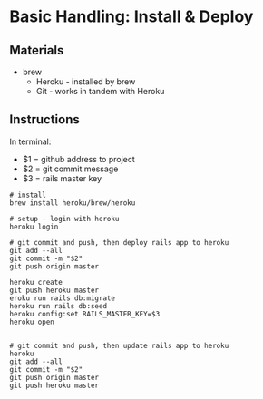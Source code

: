 # Basic Handling: Install & Deploy

## Materials
* brew
  * Heroku - installed by brew
  * Git - works in tandem with Heroku

## Instructions
In terminal:

- $1 = github address to project
- $2 = git commit message
- $3 = rails master key

```
# install
brew install heroku/brew/heroku

# setup - login with heroku
heroku login

# git commit and push, then deploy rails app to heroku
git add --all
git commit -m "$2"
git push origin master

heroku create
git push heroku master
eroku run rails db:migrate
heroku run rails db:seed
heroku config:set RAILS_MASTER_KEY=$3
heroku open


# git commit and push, then update rails app to heroku
heroku
git add --all
git commit -m "$2"
git push origin master
git push heroku master
```
